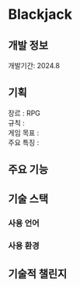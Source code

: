 # Blackjack

## 개발 정보  
개발기간: 2024.8<br/>

## 기획

장르 : RPG </br>
규칙 : <br/>
게임 목표 : <br/>
주요 특징 : <br/>

## 주요 기능

## 기술 스택
### 사용 언어<br />

### 사용 환경 <br />


## 기술적 챌린지

